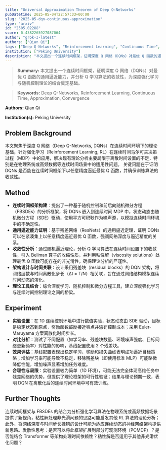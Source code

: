 ```yaml
---
title: "Universal Approximation Theorem of Deep Q-Networks"
pubDatetime: 2025-05-04T22:57:33+00:00
slug: "2025-05-dqn-continuous-approximation"
type: "arxiv"
id: "2505.02288"
score: 0.4382265927087064
author: "grok-3-latest"
authors: ["Qian Qi"]
tags: ["Deep Q-Networks", "Reinforcement Learning", "Continuous Time", "Approximation", "Convergence"]
institution: ["Peking University"]
description: "本文提出一个连续时间框架，证明深度 Q 网络（DQNs）对最优 Q 函数的通用逼近能力，并分析 Q 学习算法的收敛性，为深度强化学习与随机控制理论的结合奠定基础。"
---
```


> **Summary:** 本文提出一个连续时间框架，证明深度 Q 网络（DQNs）对最优 Q 函数的通用逼近能力，并分析 Q 学习算法的收敛性，为深度强化学习与随机控制理论的结合奠定基础。 

> **Keywords:** Deep Q-Networks, Reinforcement Learning, Continuous Time, Approximation, Convergence

**Authors:** Qian Qi

**Institution(s):** Peking University


## Problem Background

本文聚焦于深度 Q 网络（Deep Q-Networks, DQNs）在连续时间环境下的理论基础，针对强化学习（Reinforcement Learning, RL）在连续时间马尔可夫决策过程（MDP）中的应用，解决现有理论分析主要局限于离散时间设置的不足，特别是在物理系统或高频数据等连续时间场景中的适用性问题。
关键问题在于证明 DQNs 是否能在连续时间框架下以任意精度逼近最优 Q 函数，并确保训练算法的收敛性。

## Method

*   **连续时间框架构建**：提出了一种基于随机控制和前后向随机微分方程（FBSDEs）的分析框架，将 DQNs 嵌入到连续时间 MDP 中，状态动态由随机微分方程（SDE）驱动，使用平方可积鞅作为噪声源，以模拟连续时间环境中的不确定性。
*   **通用逼近能力证明**：基于残差网络（ResNets）的通用逼近定理，证明 DQNs 可以在紧凑集上以任意精度逼近最优 Q 函数，强调网络深度与逼近精度的关系。
*   **收敛性分析**：通过随机逼近理论，分析 Q 学习算法在连续时间设置下的收敛性，引入 Bellman 算子的收缩性质，并利用粘性解（viscosity solutions）处理最优 Q 函数可能存在的非光滑性，确保理论分析的严谨性。
*   **架构设计与时间关联**：设计采用残差块（residual blocks）的 DQN 架构，将网络层数与时间离散化步长（∆t = T/N）相关联，旨在通过网络结构模拟连续时间动态的演化。
*   **理论工具结合**：综合深度学习、随机控制和微分方程工具，建立深度强化学习与连续时间控制理论之间的桥梁。

## Experiment

*   **实验设置**：在 1D 连续控制环境中进行数值实验，状态动态由 SDE 驱动，目标是稳定状态到原点，奖励函数鼓励接近零点并惩罚控制成本；采用 Euler-Maruyama 方案离散化时间步长。
*   **对比分析**：测试了不同配置（如学习率、残差块数量、环境噪声强度、目标网络更新频率）对性能的影响，基线配置使用 2 个残差块。
*   **效果评估**：基线配置表现出稳定学习，奖励和损失曲线表明成功逼近目标策略；增加学习率可能导致不稳定，移除残差块（即使用标准 MLP）可能略微降低性能，增加噪声显著增加任务难度。
*   **合理性与局限**：实验设置较为简单（1D 环境），可能无法完全体现高维任务中残差网络的优势，但提供了理论框架的可行性验证；结果与理论预期一致，表明 DQN 在离散化后的连续时间环境中可有效训练。

## Further Thoughts

连续时间框架与 FBSDEs 的结合为分析强化学习算法在物理系统或高频数据场景提供了新视角，粘性解处理非光滑问题的思路可能启发其他 RL 算法的理论分析；此外，将网络深度与时间步长挂钩的设计可能为适应连续动态的神经网络架构提供新思路。发散性思考：是否可以将此框架扩展到部分可观测环境（POMDP）？是否能结合 Transformer 等架构处理时间依赖性？粘性解是否适用于其他非光滑优化问题？